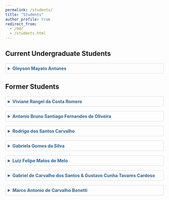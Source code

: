 ```yaml
---
permalink: /students/
title: "Students"
author_profile: true
redirect_from: 
  - /md/
  - /students.html
---
```


## Current Undergraduate Students

<!-- Add your current students here following the same pattern as below -->

<details>
  <summary>Gleyson Mayato Antunes</summary>
  <div class="student-details">
    <strong>Degree</strong>: Bachelor of Mathematics<br>
    <strong>University</strong>: UERJ<br>
    <strong>Supervisors</strong>: Paulo Mann
  </div>
</details>

## Former Students

<details>
  <summary>Viviane Rangel da Costa Romero</summary>
  <div class="student-details">
    <strong>Title</strong>: Investigating the Polarity of Opportunities and Risks in the Financial Domain With Gemini<br>
    <strong>Year</strong>: 2025<br>
    <strong>Degree</strong>: Bachelor of Computer Science<br>
    <strong>University</strong>: UFF<br>
    <strong>Supervisors</strong>: Aline Paes & Paulo Mann
  </div>
</details>

<details>
  <summary>Antonio Bruno Santiago Fernandes de Oliveira</summary>
  <div class="student-details">
    <strong>Title</strong>: Analysis and collection of information for the development of SAPO - Online Psychological Assistance System<br>
    <strong>Year</strong>: 2024<br>
    <strong>Degree</strong>: Bachelor of Information Systems<br>
    <strong>University</strong>: UFF<br>
    <strong>Supervisors</strong>: Rodrigo S. Monteiro & Paulo Mann
  </div>
</details>

<details>
  <summary>Rodrigo dos Santos Carvalho</summary>
  <div class="student-details">
    <strong>Title</strong>: A system for monitoring depression symptoms from posts on social media<br>
    <strong>Year</strong>: 2022<br>
    <strong>Degree</strong>: Bachelor of Information Systems<br>
    <strong>University</strong>: UFF<br>
    <strong>Supervisors</strong>: Rodrigo S. Monteiro & Paulo Mann
  </div>
</details>

<details>
  <summary>Gabriela Gomes da Silva</summary>
  <div class="student-details">
    <strong>Title</strong>: University and Mental Health: Detecting Depression Symptoms from Tweets<br>
    <strong>Year</strong>: 2021<br>
    <strong>Degree</strong>: Bachelor of Computer Science<br>
    <strong>University</strong>: UFF<br>
    <strong>Supervisors</strong>: Aline Paes & Paulo Mann
  </div>
</details>

<details>
  <summary>Luiz Felipe Matos de Melo</summary>
  <div class="student-details">
    <strong>Title</strong>: Tracing for Depression Topics in Reddit<br>
    <strong>Year</strong>: 2021<br>
    <strong>Degree</strong>: Bachelor of Computer Science<br>
    <strong>University</strong>: UFF<br>
    <strong>Supervisors</strong>: Aline Paes & Paulo Mann
  </div>
</details>

<details>
  <summary>Gabriel de Carvalho dos Santos & Gustavo Cunha Tavares Cardoso</summary>
  <div class="student-details">
    <strong>Title</strong>: Brazilian Government News and Exchange Rate Variation: a correlation study using Word Embeddings and Neural Networks<br>
    <strong>Year</strong>: 2020<br>
    <strong>Degree</strong>: Bachelor of Computer Engineering<br>
    <strong>University</strong>: INFNET Institute<br>
    <strong>Supervisors</strong>: Yona Lopes & Paulo Mann
  </div>
</details>

<details>
  <summary>Marco Antonio de Carvalho Bonetti</summary>
  <div class="student-details">
    <strong>Title</strong>: Received your letter: analysis of Van Gogh letters with machine learning<br>
    <strong>Year</strong>: 2018<br>
    <strong>Degree</strong>: Bachelor of Information Systems<br>
    <strong>University</strong>: UFF<br>
    <strong>Supervisors</strong>: Aline Paes & Paulo Mann
  </div>
</details>

<style>
details {
  margin: 1em 0;
  padding: 0.5em;
  border: 1px solid #ddd;
  border-radius: 4px;
}

summary {
  cursor: pointer;
  font-weight: bold;
  color: #2a6496;
}

.student-details {
  margin-top: 0.5em;
  padding-left: 1em;
  border-left: 3px solid #2a6496;
  line-height: 1.6;
}
</style>